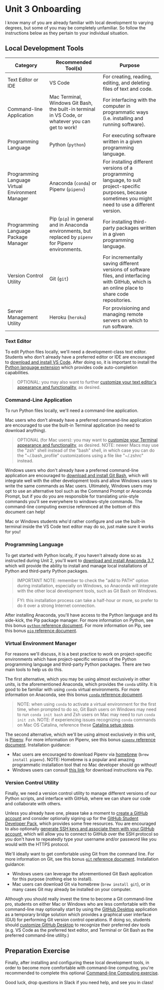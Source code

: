 
# Unit 3 Onboarding

I know many of you are already familiar with local development to varying degrees, but some of you may be completely unfamiliar. So follow the instructions below as they pertain to your individual situation.

## Local Development Tools

Category | Recommended Tool(s) | Purpose
--- | --- | ---
Text Editor or IDE | VS Code | For creating, reading, editing, and deleting files of text and code.
Command-line Application | Mac Terminal, Windows Git Bash, the built-in terminal in VS Code, or whatever you can get to work! | For interfacing with the computer in programmatic ways (i.e. installing and running software).
Programming Language | Python (`python`) | For executing software written in a given programming language.
Programming Language Virtual Environment Manager | Anaconda (`conda`) or Pipenv (`pipenv`) | For installing different versions of a programming language, to suit project-specific purposes, because sometimes you might need to use a different version.
Programming Language Package Manager | Pip (`pip`) in general and in Anaconda environments, but replaced by `pipenv` for Pipenv environments. | For installing third-party packages written in a given programming language.
Version Control Utility | Git (`git`) | For incrementally saving different versions of software files, and interfacing with GitHub, which is an online place to share code repositories.
Server Management Utility | Heroku (`heroku`) | For provisioning and managing remote servers on which to run software.

### Text Editor

To edit Python files locally, we'll need a development-class text editor. Students who don't already have a preferred editor or IDE are encouraged to [download and install VS Code](https://code.visualstudio.com/). After doing so, it is important to install the [Python language extension](https://github.com/prof-rossetti/intro-to-python/blob/master/notes/devtools/vs-code.md#python-syntax-auto-completion) which provides code auto-completion capabilities.

> OPTIONAL: you may also want to further [customize your text editor's appearance and functionality](https://github.com/prof-rossetti/intro-to-python/blob/master/notes/devtools/vs-code.md#basic-configuration), as desired.

### Command-Line Application

To run Python files locally, we'll need a command-line application.

Mac users who don't already have a preferred command-line application are encouraged to use the built-in Terminal application (no need to download anything).

> OPTIONAL (for Mac users): you may want to [customize your Terminal appearance and functionality](https://github.com/prof-rossetti/intro-to-python/blob/master/exercises/command-line-computing/mac-terminal-config.md), as desired. NOTE: newer Macs may use the "zsh" shell instead of the "bash" shell, in which case you can do the "\~/.bash_profile" customizations using a file like "\~/.zshrc" instead.

Windows users who don't already have a preferred command-line application are encouraged to [download and install Git Bash](https://git-scm.com/downloads), which will integrate well with the other development tools and allow Windows users to write the same commands as Mac users. Ultimately, Windows users may opt to use an alternative tool such as the Command Prompt or Anaconda Prompt, but if you do you are responsible for translating unix-style commands you'll see everywhere to windows-style commands. The command-line computing exercise referenced at the bottom of this document can help!

Mac or Windows students who'd rather configure and use the built-in terminal inside the VS Code text editor may do so, just make sure it works for you!

### Programming Language

To get started with Python locally, if you haven't already done so as instructed during Unit 2, you'll want to [download and install Anaconda 3.7](https://www.anaconda.com/distribution/), which will provide the ability to install and manage local installations of Python and third-party Python packages.

> IMPORTANT NOTE: remember to check the "add to PATH" option during installation, especially on Windows, so Anaconda will integrate with the other local development tools, such as Git Bash on Windows.

> FYI: this installation process can take a half-hour or more, so prefer to do it over a strong Internet connection.

After installing Anaconda, you'll have access to the Python language and its side-kick, the Pip package manager. For more information on Python, see this bonus [`python` reference document](https://github.com/prof-rossetti/intro-to-python/blob/master/notes/clis/python.md). For more information on Pip, see this bonus [`pip` reference document](https://github.com/prof-rossetti/intro-to-python/blob/master/notes/clis/pip.md).

### Virtual Environment Manager

For reasons we'll discuss, it is a best practice to work on project-specific environments which have project-specific versions of the Python programming language and third-party Python packages. There are two main tools to help us do this.

The first alternative, which you may be using almost exclusively in other units, is the aforementioned Anaconda, which provides the `conda` utility. It is good to be familiar with using `conda` virtual environments. For more information on Anaconda, see this bonus [`conda` reference document](https://github.com/prof-rossetti/intro-to-python/blob/master/notes/clis/conda.md).

> NOTE: when using `conda` to activate a virtual environment for the first time, when prompted to do so, Git Bash users on Windows may need to run `conda init bash` and Zsh users on Mac may need to run `conda init zsh`. NOTE: if experiencing issues recognizing `conda` commands on Mac OS Catalina, reference these [Catalina setup steps](https://github.com/prof-rossetti/intro-to-python/issues/13).

The second alternative, which we'll be using almost exclusively in this unit, is [Pipenv](https://pipenv.readthedocs.io/en/latest/). For more information on Pipenv, see this bonus [`pipenv` reference document](https://github.com/prof-rossetti/intro-to-python/blob/master/notes/python/packages/pipenv.md). Installation guidance:

  + Mac users are encouraged to download Pipenv via [homebrew](https://github.com/prof-rossetti/intro-to-python/blob/master/notes/clis/brew.md) (`brew install pipenv`). NOTE: Homebrew is a popular and amazing programmatic installation tool that no Mac developer should go without!
  + Windows users can consult [this link](https://pipenv.readthedocs.io/en/latest/install/#pragmatic-installation-of-pipenv) for download instructions via Pip.


### Version Control Utility

Finally, we need a version control utility to manage different versions of our Python scripts, and interface with GitHub, where we can share our code and collaborate with others.

Unless you already have one, please take a moment to [create a GitHub account](https://github.com/) and consider optionally signing up for the [GitHub Student Developer Pack](https://education.github.com/pack), which provides some free resources. You are encouraged to also optionally [generate SSH keys and associate them with your GitHub account](https://help.github.com/en/github/authenticating-to-github/connecting-to-github-with-ssh), which will allow you to connect to GitHub over the SSH protocol so you don't have to repeatedly type your username and/or password like you would with the HTTPS protocol.

We'll ideally want to get comfortable using Git from the command line. For more information on Git, see this bonus [`git` reference document](https://github.com/prof-rossetti/intro-to-python/blob/master/notes/clis/git.md). Installation guidance:

  + Windows users can leverage the aforementioned Git Bash application for this purpose (nothing else to install).
  + Mac users can download Git via homebrew (`brew install git`), or in many cases Git may already be installed on your computer.

Although you should really invest the time to become a Git command-line pro, students on either Mac or Windows who are less comfortable with the command-line may optionally start by using the [GitHub Desktop](https://desktop.github.com/) application as a temporary bridge solution which provides a graphical user interface (GUI) for performing Git version control operations. If doing so, students should [customize GitHub Desktop](https://github.com/prof-rossetti/intro-to-python/blob/master/notes/devtools/github-desktop.md#configuration) to recognize their preferred dev tools (e.g. VS Code as the preferred text editor, and Terminal or Git Bash as the preferred command-line utility.)

## Preparation Exercise

Finally, after installing and configuring these local development tools, in order to become more comfortable with command-line computing, you're recommended to complete this optional [Command-line Computing exercise](https://github.com/prof-rossetti/intro-to-python/tree/master/exercises/command-line-computing).

Good luck, drop questions in Slack if you need help, and see you in class!
